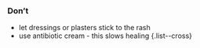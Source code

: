 ### Don’t

* let dressings or plasters stick to the rash
* use antibiotic cream - this slows healing
{.list--cross}

